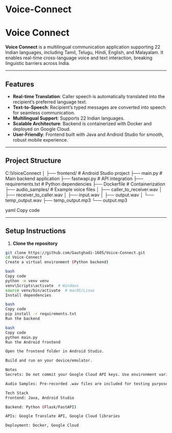 # Voice-Connect
# Voice Connect

**Voice Connect** is a multilingual communication application supporting 22 Indian languages, including Tamil, Telugu, Hindi, English, and Malayalam. It enables real-time cross-language voice and text interaction, breaking linguistic barriers across India.

---

## Features

- **Real-time Translation**: Caller speech is automatically translated into the recipient’s preferred language text.
- **Text-to-Speech**: Recipient’s typed messages are converted into speech for seamless communication.
- **Multilingual Support**: Supports 22 Indian languages.
- **Scalable Architecture**: Backend is containerized with Docker and deployed on Google Cloud.
- **User-Friendly**: Frontend built with Java and Android Studio for smooth, robust mobile experience.

---

## Project Structure

C:\VoiceConnect
│
├── frontend/ # Android Studio project
├── main.py # Main backend application
├── fastwapi.py # API integration
├── requirements.txt # Python dependencies
├── Dockerfile # Containerization
├── audio_samples/ # Example voice files
│ ├── caller_to_receiver.wav
│ ├── receiver_to_caller.wav
│ ├── input.wav
│ ├── output.wav
│ └── temp_output.wav
├── temp_output.mp3
└── output.mp3

yaml
Copy code

---

## Setup Instructions

1. **Clone the repository**

```bash
git clone https://github.com/Gautghadi-1605/Voice-Connect.git
cd Voice-Connect
Create a virtual environment (Python backend)

bash
Copy code
python -m venv venv
venv\Scripts\activate  # Windows
source venv/bin/activate  # macOS/Linux
Install dependencies

bash
Copy code
pip install -r requirements.txt
Run the backend

bash
Copy code
python main.py
Run the Android frontend

Open the frontend folder in Android Studio.

Build and run on your device/emulator.

Notes
Secrets: Do not commit your Google Cloud API keys. Use environment variables to securely load credentials locally.

Audio Samples: Pre-recorded .wav files are included for testing purposes.

Tech Stack
Frontend: Java, Android Studio

Backend: Python (Flask/FastAPI)

APIs: Google Translate API, Google Cloud libraries

Deployment: Docker, Google Cloud
